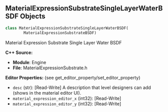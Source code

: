 ## MaterialExpressionSubstrateSingleLayerWaterBSDF Objects

```python
class MaterialExpressionSubstrateSingleLayerWaterBSDF(
        MaterialExpressionSubstrateBSDF)
```

Material Expression Substrate Single Layer Water BSDF

**C++ Source:**

- **Module**: Engine
- **File**: MaterialExpressionSubstrate.h

**Editor Properties:** (see get_editor_property/set_editor_property)

- ``desc`` (str):  [Read-Write] A description that level designers can add (shows in the material editor UI).
- ``material_expression_editor_x`` (int32):  [Read-Write]
- ``material_expression_editor_y`` (int32):  [Read-Write]

<a id="unreal.MaterialExpressionStrataSingleLayerWaterBSDF"></a>